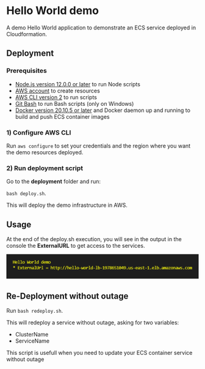 # Hello World demo
A demo Hello World application to demonstrate an ECS service deployed in Cloudformation.

## Deployment

### Prerequisites

* [Node.js version 12.0.0 or later](https://nodejs.org/) to run Node scripts
* [AWS account](https://aws.amazon.com/) to create resources
* [AWS CLI version 2](https://docs.aws.amazon.com/cli/latest/userguide/install-cliv2.html) to run scripts
* [Git Bash](https://git-scm.com/) to run Bash scripts (only on Windows)
* [Docker version 20.10.5 or later](https://www.docker.com/) and Docker daemon up and running to build and push ECS container images

### 1) Configure AWS CLI

Run `aws configure` to set your credentials and the region where you want the demo resources deployed.

### 2) Run deployment script

Go to the **deployment** folder and run:

`bash deploy.sh`.

This will deploy the demo infrastructure in AWS.

## Usage

At the end of the deploy.sh execution, you will see in the output in the console the **ExternalURL** to get access to the services.

![output](output.png)

## Re-Deployment without outage

Run `bash redeploy.sh`.

This will redeploy a service without outage, asking for two variables:
- ClusterName
- ServiceName

This script is usefull when you need to update your ECS container service without outage